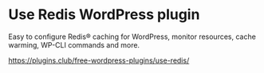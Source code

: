 # Use Redis WordPress plugin
Easy to configure Redis® caching for WordPress, monitor resources, cache warming, WP-CLI commands and more.

https://plugins.club/free-wordpress-plugins/use-redis/
